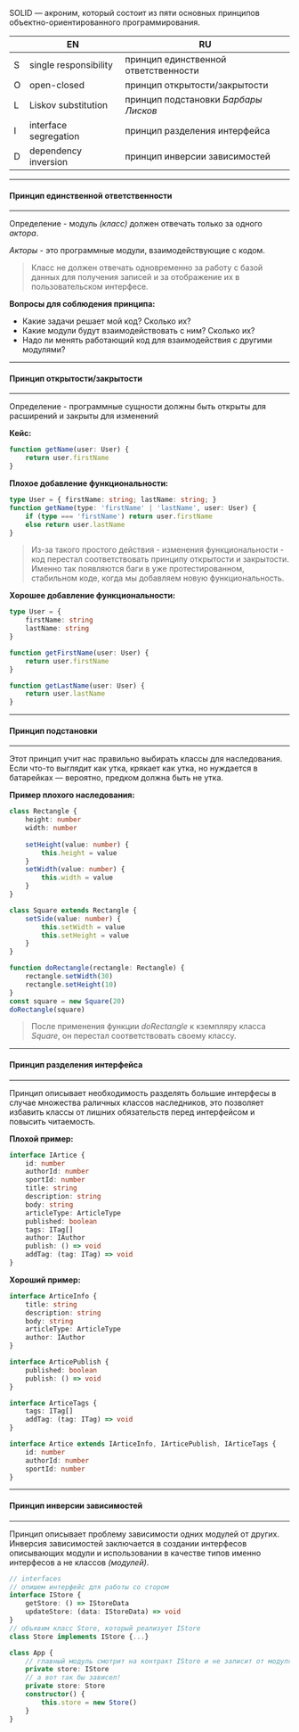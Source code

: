 
SOLID — акроним, который состоит из пяти основных принципов объектно-ориентированного программирования.

|     | EN                              | RU                                   |
| --- | ------------------------------- | ------------------------------------ |
| S   | single responsibility  | принцип единственной ответственности |
| O   | open-closed            | принцип открытости/закрытости        |
| L   | Liskov substitution    | принцип подстановки *Барбары Лисков*   |
| I   | interface segregation  | принцип разделения интерфейса        |
| D   | dependency inversion   | принцип инверсии зависимостей        |



---
#### Принцип единственной ответственности
---
Определение - модуль *(класс)* должен отвечать только за одного *актора*.

*Акторы* - это программные модули, взаимодействующие с кодом.

> Класс не должен отвечать одновременно за работу с базой данных для получения записей и за отображение их в пользовательском интерфесе.

**Вопросы для соблюдения принципа:**
-   Какие задачи решает мой код? Сколько их?
-   Какие модули будут взаимодействовать с ним? Сколько их?
-   Надо ли менять работающий код для взаимодействия с другими модулями?



---
#### Принцип открытости/закрытости
---
Определение - программные сущности должны быть открыты для расширений и закрыты для изменений

**Кейс:**
```ts
function getName(user: User) {
	return user.firstName
}
```

**Плохое добавление функциональности:**
```ts
type User = { firstName: string; lastName: string; } 
function getName(type: 'firstName' | 'lastName', user: User) { 
	if (type === 'firstName') return user.firstName
	else return user.lastName
}
```
> Из-за такого простого действия - изменения функциональности - код перестал соответствовать принципу открытости и закрытости. Именно так появляются баги в уже протестированном, стабильном коде, когда мы добавляем новую функциональность.

**Хорошее добавление функциональности:**
```ts
type User = { 
	firstName: string
	lastName: string
} 

function getFirstName(user: User) { 
	return user.firstName
}

function getLastName(user: User) {
	return user.lastName
}
```



---
#### Принцип подстановки
---
Этот принцип учит нас правильно выбирать классы для наследования. Если что-то выглядит как утка, крякает как утка, но нуждается в батарейках — вероятно, предком должна быть не утка.

**Пример плохого наследования:**
```ts
class Rectangle { 
	height: number 
	width: number 
	
	setHeight(value: number) { 
		this.height = value 
	} 
	setWidth(value: number) { 
		this.width = value 
	}
} 

class Square extends Rectangle {
	setSide(value: number) { 
		this.setWidth = value 
		this.setHeight = value
	} 
}

function doRectangle(rectangle: Rectangle) { 
	rectangle.setWidth(30) 
	rectangle.setHeight(10) 
} 
const square = new Square(20)
doRectangle(square)
```
> После применения функции *doRectangle* к кземпляру класса *Square*, он перестал соответствовать своему классу.



---
#### Принцип разделения интерфейса
---
Принцип описывает необходимость разделять большие интерфесы в случае множества раличных классов наследников, это позволяет избавить классы от лишних обязательств перед интерфейсом и повысить читаемость.

**Плохой пример:**
```ts
interface IArtice { 
	id: number 
	authorId: number 
	sportId: number 
	title: string 
	description: string 
	body: string 
	articleType: ArticleType 
	published: boolean 
	tags: ITag[] 
	author: IAuthor 
	publish: () => void 
	addTag: (tag: ITag) => void 
}
```

**Хороший пример:**
```ts
interface ArticeInfo {
    title: string
    description: string
    body: string
    articleType: ArticleType
    author: IAuthor
}

interface ArticePublish {
    published: boolean
    publish: () => void
}

interface ArticeTags {
    tags: ITag[]
    addTag: (tag: ITag) => void
}

interface Artice extends IArticeInfo, IArticePublish, IArticeTags {
    id: number
    authorId: number
    sportId: number
} 
```



---
#### Принцип инверсии зависимостей
---
Принцип описывает проблему зависимости одних модулей от других. Инверсия зависимостей заключается в создании интерфесов описывающих модули и использовании в качестве типов именно интерфесов а не классов *(модулей)*.

```ts
// interfaces 
// опишем интерфейс для работы со стором 
interface IStore { 
	getStore: () => IStoreData 
	updateStore: (data: IStoreData) => void 
} 
// объявим класс Store, который реализует IStore 
class Store implements IStore {...} 

class App { 
	// главный модуль смотрит на контракт IStore и не записит от модуля Store 
	private store: IStore
	// а вот так бы зависел! 
	private store: Store
	constructor() { 
		this.store = new Store()
	} 
}
```